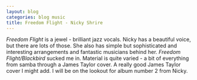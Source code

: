 ```yaml
---
layout: blog
categories: blog music
title: Freedom Flight - Nicky Shrire
---
```

*Freedom Flight* is a jewel - brilliant jazz vocals.  Nicky has a
beautiful voice, but there are lots of those.  She also has simple but
sophisticated and interesting arrangements and fantastic musicians
behind her.  *Freedom Flight/Blackbird* sucked me in.  Material is quite
varied - a bit of everything from samba through a James Taylor cover.
A really good James Taylor cover I might add.  I will be on the
lookout for album number 2 from Nicky. 
